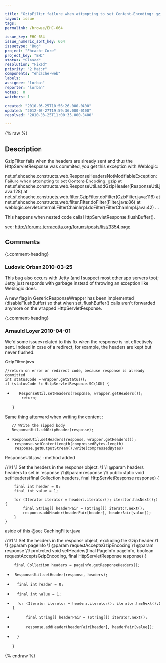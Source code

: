 ```yaml
---

title: "GzipFilter failure when attempting to set Content-Encoding: gzip"
layout: issue
tags: 
permalink: /browse/EHC-664

issue_key: EHC-664
issue_numeric_sort_key: 664
issuetype: "Bug"
project: "Ehcache Core"
project_key: "EHC"
status: "Closed"
resolution: "Fixed"
priority: "2 Major"
components: "ehcache-web"
labels: 
assignee: "lorban"
reporter: "lorban"
votes:  0
watchers: 1

created: "2010-03-25T10:56:26.000-0400"
updated: "2012-07-27T19:59:36.000-0400"
resolved: "2010-03-25T11:00:35.000-0400"

---
```




{% raw %}



## Description

<div markdown="1" class="description">

GzipFilter fails when the headers are already sent and thus the HttpServletResponse was commited, you get this exception with Weblogic:

net.sf.ehcache.constructs.web.ResponseHeadersNotModifiableException: 
 Failure when attempting to set Content-Encoding: gzip
  at net.sf.ehcache.constructs.web.ResponseUtil.addGzipHeader(ResponseUtil.java:128)
  at net.sf.ehcache.constructs.web.filter.GzipFilter.doFilter(GzipFilter.java:116)
  at net.sf.ehcache.constructs.web.filter.Filter.doFilter(Filter.java:86)
  at weblogic.servlet.internal.FilterChainImpl.doFilter(FilterChainImpl.java:42)
  ...

This happens when nested code calls  HttpServletResponse.flushBuffer(). 

see: http://forums.terracotta.org/forums/posts/list/3354.page

</div>

## Comments


{:.comment-heading}
### **Ludovic Orban** <span class="date">2010-03-25</span>

<div markdown="1" class="comment">

This bug also occurs with Jetty (and I suspect most other app servers too); Jetty just responds with garbage instead of throwing an exception like Weblogic does.

A new flag in GenericResponseWrapper has been implemented (disableFlushBuffer) so that when set, flushBuffer() calls aren't forwarded anymore on the wrapped HttpServletResponse.


</div>


{:.comment-heading}
### **Arnauld Loyer** <span class="date">2010-04-01</span>

<div markdown="1" class="comment">

We'd some issues related to this fix when the response is not effectively sent.
Indeed in case of a redirect, for example, the headers are kept but never flushed.

GzipFilter.java

    //return on error or redirect code, because response is already committed
    int statusCode = wrapper.getStatus();
    if (statusCode != HttpServletResponse.SC\1OK) {
+        ResponseUtil.setHeaders(response, wrapper.getHeaders());
          return;
    }

Same thing afterward when writing the content :

       // Write the zipped body
       ResponseUtil.addGzipHeader(response);
+     ResponseUtil.setHeaders(response, wrapper.getHeaders());
       response.setContentLength(compressedBytes.length);
       response.getOutputStream().write(compressedBytes);


ResponseUtil.java : method added

   /\1\1
     \1 Set the headers in the response object.
     \1
     \1 @param headers headers to set in response
     \1 @param response
     \1/
    public static void setHeaders(final Collection headers,
                              final HttpServletResponse response) {

        final int header = 0;
        final int value = 1;

        for (Iterator iterator = headers.iterator(); iterator.hasNext();) {
            final String[] headerPair = (String[]) iterator.next();
            response.addHeader(headerPair[header], headerPair[value]);
        }
    }


aside of this @see CachingFilter.java

/\1\1
     \1 Set the headers in the response object, excluding the Gzip header
     \1
     \1 @param pageInfo
     \1 @param requestAcceptsGzipEncoding
     \1 @param response
     \1/
    protected void setHeaders(final PageInfo pageInfo,
                              boolean requestAcceptsGzipEncoding,
                              final HttpServletResponse response) {

        final Collection headers = pageInfo.getResponseHeaders();
+      ResponseUtil.setHeader(response, headers);
-       final int header = 0;
-       final int value = 1;

-       for (Iterator iterator = headers.iterator(); iterator.hasNext();) {
-           final String[] headerPair = (String[]) iterator.next();
-           response.addHeader(headerPair[header], headerPair[value]);
-       }
    }


 



</div>



{% endraw %}
